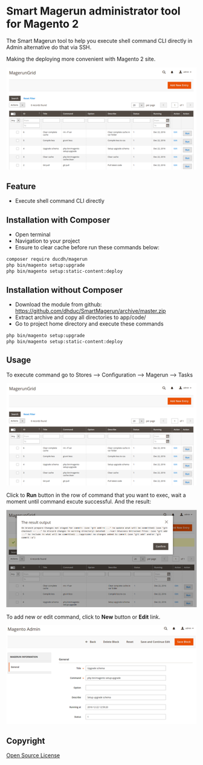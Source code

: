 Smart Magerun administrator tool for Magento 2
============================

The Smart Magerun tool to help you execute shell command CLI directly in Admin alternative do that via SSH.

Making the deploying more convenient with Magento 2 site.

![Main](docs/main.png "Main")

## Feature

* Execute shell command CLI directly 

## Installation with Composer

* Open terminal
* Navigation to your project
* Ensure to clear cache before run these commands below:
 
```
composer require ducdh/magerun
php bin/magento setup:upgrade
php bin/magento setup:static-content:deploy
```
## Installation without Composer

* Download the module from github: https://github.com/dhduc/SmartMagerun/archive/master.zip
* Extract archive and copy all directories to app/code/
* Go to project home directory and execute these commands

```
php bin/magento setup:upgrade
php bin/magento setup:static-content:deploy
```
## Usage

To execute command go to Stores --> Configuration --> Magerun --> Tasks

![Smart_Magerun](docs/main.png "Main")

Click to **Run** button in the row of command that you want to exec, wait a moment until command excute successful.
And the result:

![Result](docs/result.png "Result")

To add new or edit command, click to **New** button or **Edit** link.

![Update](docs/update.png "Update")

## Copyright

[Open Source License](LICENSE.txt)
